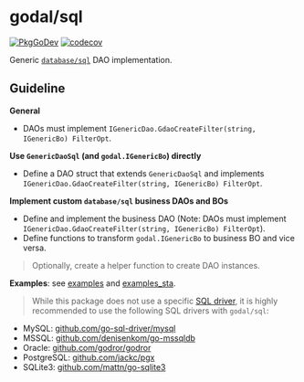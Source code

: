 # godal/sql

[![PkgGoDev](https://pkg.go.dev/badge/github.com/btnguyen2k/godal/sql)](https://pkg.go.dev/github.com/btnguyen2k/godal/sql)
[![codecov](https://codecov.io/gh/btnguyen2k/godal/branch/sql/graph/badge.svg?token=0L23UTJHOZ)](https://app.codecov.io/gh/btnguyen2k/godal/branch/sql)

Generic [`database/sql`](https://golang.org/pkg/database/sql/) DAO implementation.

## Guideline

**General**

- DAOs must implement `IGenericDao.GdaoCreateFilter(string, IGenericBo) FilterOpt`.

**Use `GenericDaoSql` (and `godal.IGenericBo`) directly**

- Define a DAO struct that extends `GenericDaoSql` and implements `IGenericDao.GdaoCreateFilter(string, IGenericBo) FilterOpt`.

**Implement custom `database/sql` business DAOs and BOs**

- Define and implement the business DAO (Note: DAOs must implement `IGenericDao.GdaoCreateFilter(string, IGenericBo) FilterOpt`).
- Define functions to transform `godal.IGenericBo` to business BO and vice versa.

> Optionally, create a helper function to create DAO instances.

**Examples**: see [examples](../examples/) and [examples_sta](../examples_sta/).

> While this package does not use a specific [SQL driver](https://github.com/golang/go/wiki/SQLDrivers), it is highly recommended to use the following SQL drivers with `godal/sql`:
  - MySQL: [github.com/go-sql-driver/mysql](https://github.com/go-sql-driver/mysql)
  - MSSQL: [github.com/denisenkom/go-mssqldb](https://github.com/denisenkom/go-mssqldb)
  - Oracle: [github.com/godror/godror](https://github.com/godror/godror)
  - PostgreSQL: [github.com/jackc/pgx](https://github.com/jackc/pgx)
  - SQLite3: [github.com/mattn/go-sqlite3](https://github.com/mattn/go-sqlite3)
